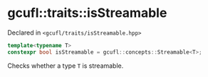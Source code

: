 # gcufl::traits::isStreamable
Declared in `<gcufl/traits/isStreamable.hpp>`
```cpp
template<typename T>
constexpr bool isStreamable = gcufl::concepts::Streamable<T>;
```
Checks whether a type `T` is streamable.

